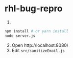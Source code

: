 # rhl-bug-repro

1.
```sh
npm install # or yarn install
node server.js
```
2. Open http://localhost:8080/
3. Edit `src/sanitizeEmail.js`
